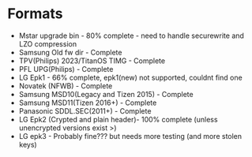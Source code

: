 # Formats
- Mstar upgrade bin - 80% complete - need to handle securewrite and LZO compression
- Samsung Old fw dir - Complete
- TPV(Philips) 2023/TitanOS TIMG - Complete
- PFL UPG(Philips) - Complete
- LG Epk1 - 66% complete, epk1(new) not supported, couldnt find one
- Novatek (NFWB) - Complete
- Samsung MSD10(Legacy and Tizen 2015) - Complete
- Samsung MSD11(Tizen 2016+) - Complete
- Panasonic SDDL.SEC(2011+) - Complete
- LG Epk2 (Crypted and plain header)- 100% complete (unless unencrypted versions exist  >)
- LG epk3 - Probably fine??? but needs more testing     (and more stolen keys)